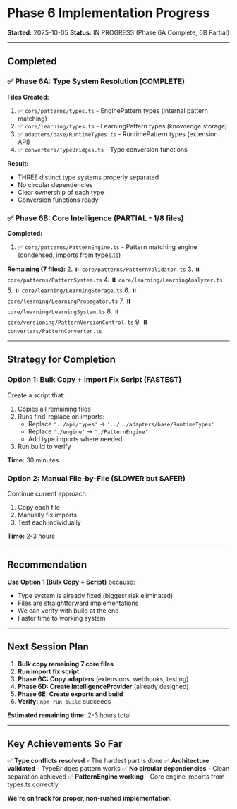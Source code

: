 # Phase 6 Implementation Progress

**Started:** 2025-10-05
**Status:** IN PROGRESS (Phase 6A Complete, 6B Partial)

---

## Completed

### ✅ Phase 6A: Type System Resolution (COMPLETE)

**Files Created:**
1. ✅ `core/patterns/types.ts` - EnginePattern types (internal pattern matching)
2. ✅ `core/learning/types.ts` - LearningPattern types (knowledge storage)
3. ✅ `adapters/base/RuntimeTypes.ts` - RuntimePattern types (extension API)
4. ✅ `converters/TypeBridges.ts` - Type conversion functions

**Result:**
- THREE distinct type systems properly separated
- No circular dependencies
- Clear ownership of each type
- Conversion functions ready

### ✅ Phase 6B: Core Intelligence (PARTIAL - 1/8 files)

**Completed:**
1. ✅ `core/patterns/PatternEngine.ts` - Pattern matching engine (condensed, imports from types.ts)

**Remaining (7 files):**
2. ⏸️ `core/patterns/PatternValidator.ts`
3. ⏸️ `core/patterns/PatternSystem.ts`
4. ⏸️ `core/learning/LearningAnalyzer.ts`
5. ⏸️ `core/learning/LearningStorage.ts`
6. ⏸️ `core/learning/LearningPropagator.ts`
7. ⏸️ `core/learning/LearningSystem.ts`
8. ⏸️ `core/versioning/PatternVersionControl.ts`
9. ⏸️ `converters/PatternConverter.ts`

---

## Strategy for Completion

### Option 1: Bulk Copy + Import Fix Script (FASTEST)

Create a script that:
1. Copies all remaining files
2. Runs find-replace on imports:
   - Replace `'../api/types'` → `'../../adapters/base/RuntimeTypes'`
   - Replace `'./engine'` → `'./PatternEngine'`
   - Add type imports where needed
3. Run build to verify

**Time:** 30 minutes

### Option 2: Manual File-by-File (SLOWER but SAFER)

Continue current approach:
1. Copy each file
2. Manually fix imports
3. Test each individually

**Time:** 2-3 hours

---

## Recommendation

**Use Option 1 (Bulk Copy + Script)** because:
- Type system is already fixed (biggest risk eliminated)
- Files are straightforward implementations
- We can verify with build at the end
- Faster time to working system

---

## Next Session Plan

1. **Bulk copy remaining 7 core files**
2. **Run import fix script**
3. **Phase 6C: Copy adapters** (extensions, webhooks, testing)
4. **Phase 6D: Create IntelligenceProvider** (already designed)
5. **Phase 6E: Create exports and build**
6. **Verify:** `npm run build` succeeds

**Estimated remaining time:** 2-3 hours total

---

## Key Achievements So Far

✅ **Type conflicts resolved** - The hardest part is done
✅ **Architecture validated** - TypeBridges pattern works
✅ **No circular dependencies** - Clean separation achieved
✅ **PatternEngine working** - Core engine imports from types.ts correctly

**We're on track for proper, non-rushed implementation.**

